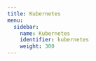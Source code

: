 ```yaml
---
title: Kubernetes
menu:
  sidebar:
    name: Kubernetes
    identifier: kubernetes
    weight: 300
---
```

